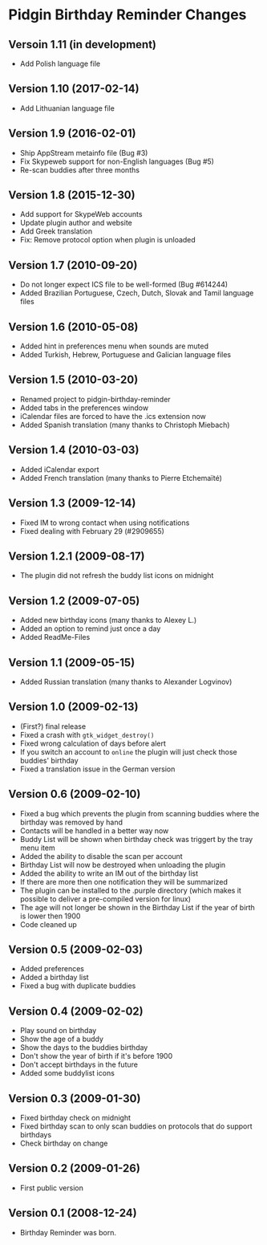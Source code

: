 # Pidgin Birthday Reminder Changes

## Versoin 1.11 (in development)
- Add Polish language file

## Version 1.10 (2017-02-14)
- Add Lithuanian language file

## Version 1.9 (2016-02-01)
- Ship AppStream metainfo file (Bug #3)
- Fix Skypeweb support for non-English languages (Bug #5)
- Re-scan buddies after three months

## Version 1.8 (2015-12-30)
- Add support for SkypeWeb accounts
- Update plugin author and website
- Add Greek translation
- Fix: Remove protocol option when plugin is unloaded

## Version 1.7 (2010-09-20)
- Do not longer expect ICS file to be well-formed (Bug #614244)
- Added Brazilian Portuguese, Czech, Dutch, Slovak and Tamil language files

## Version 1.6 (2010-05-08)
- Added hint in preferences menu when sounds are muted
- Added Turkish, Hebrew, Portuguese and Galician language files

## Version 1.5 (2010-03-20)
- Renamed project to pidgin-birthday-reminder
- Added tabs in the preferences window
- iCalendar files are forced to have the .ics extension now
- Added Spanish translation (many thanks to Christoph Miebach)

## Version 1.4 (2010-03-03)
- Added iCalendar export
- Added French translation (many thanks to Pierre Etchemaïté)

## Version 1.3 (2009-12-14)
- Fixed IM to wrong contact when using notifications
- Fixed dealing with February 29 (#2909655)

## Version 1.2.1 (2009-08-17)
- The plugin did not refresh the buddy list icons on midnight

## Version 1.2 (2009-07-05)
- Added new birthday icons (many thanks to Alexey L.)
- Added an option to remind just once a day
- Added ReadMe-Files

## Version 1.1 (2009-05-15)
- Added Russian translation (many thanks to Alexander Logvinov)

## Version 1.0 (2009-02-13)
- (First?) final release
- Fixed a crash with `gtk_widget_destroy()`
- Fixed wrong calculation of days before alert
- If you switch an account to `online` the plugin will just check those buddies'
  birthday
- Fixed a translation issue in the German version

## Version 0.6 (2009-02-10)
- Fixed a bug which prevents the plugin from scanning buddies where the birthday
  was removed by hand
- Contacts will be handled in a better way now
- Buddy List will be shown when birthday check was triggert by the tray menu
  item
- Added the ability to disable the scan per account
- Birthday List will now be destroyed when unloading the plugin
- Added the ability to write an IM out of the birthday list
- If there are more then one notification they will be summarized
- The plugin can be installed to the .purple directory (which makes it possible
  to deliver a pre-compiled version for linux)
- The age will not longer be shown in the Birthday List if the year of birth is
  lower then 1900
- Code cleaned up

## Version 0.5 (2009-02-03)
- Added preferences
- Added a birthday list
- Fixed a bug with duplicate buddies

## Version 0.4 (2009-02-02)
- Play sound on birthday
- Show the age of a buddy
- Show the days to the buddies birthday
- Don't show the year of birth if it's before 1900
- Don't accept birthdays in the future
- Added some buddylist icons

## Version 0.3 (2009-01-30)
- Fixed birthday check on midnight
- Fixed birthday scan to only scan buddies on protocols that do support
  birthdays 
- Check birthday on change

## Version 0.2 (2009-01-26)
- First public version

## Version 0.1 (2008-12-24)
- Birthday Reminder was born.
